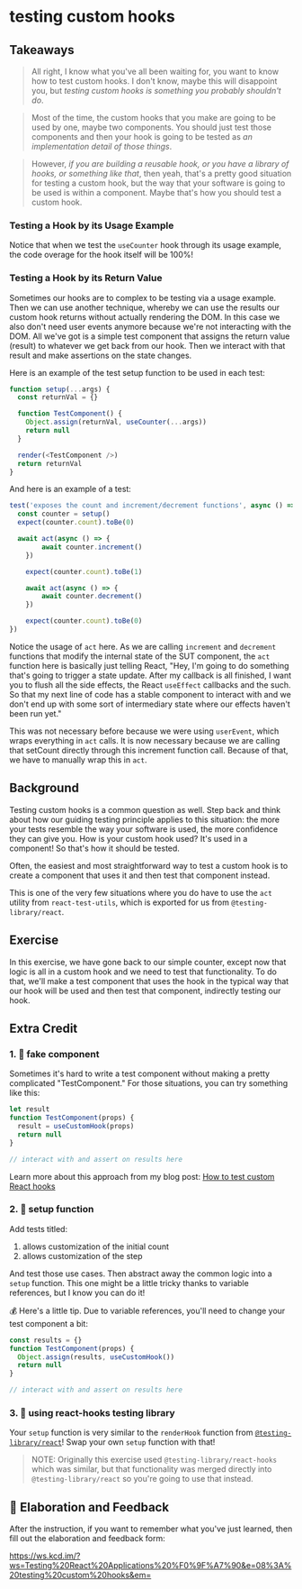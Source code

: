 # testing custom hooks

## Takeaways

> All right, I know what you've all been waiting for, you want to know how to test custom hooks. I don't know, maybe this will disappoint you, but _testing custom hooks is something you probably shouldn't do_.

> Most of the time, the custom hooks that you make are going to be used by one, maybe two components. You should just test those components and then your hook is going to be tested as _an implementation detail of those things_.

> However, _if you are building a reusable hook, or you have a library of hooks, or something like that_, then yeah, that's a pretty good situation for testing a custom hook, but the way that your software is going to be used is within a component. Maybe that's how you should test a custom hook.

### Testing a Hook by its Usage Example

Notice that when we test the `useCounter` hook through its usage example, the code  overage for the hook itself will be 100%!

### Testing a Hook by its Return Value

Sometimes our hooks are to complex to be testing via a usage example. Then we can use another technique, whereby we can use the results our custom hook returns without actually rendering the DOM. In this case we also don't need user events anymore because we're not interacting with the DOM. All we've got is a simple test component that assigns the return value (result) to whatever we get back from our hook. Then we interact with that result and make assertions on the state changes.

Here is an example of the test setup function to be used in each test:

```js
function setup(...args) {
  const returnVal = {}

  function TestComponent() {
    Object.assign(returnVal, useCounter(...args))
    return null
  }

  render(<TestComponent />)
  return returnVal
}
```

And here is an example of a test:

```js
test('exposes the count and increment/decrement functions', async () => {
  const counter = setup()
  expect(counter.count).toBe(0)

  await act(async () => {
		await counter.increment()
	})

	expect(counter.count).toBe(1)

	await act(async () => {
		await counter.decrement()
	})

	expect(counter.count).toBe(0)
})
```

Notice the usage of `act` here. As we are calling `increment` and `decrement` functions
that modify the internal state of the SUT component, the `act` function here is basically just telling React, "Hey, I'm going to do something that's going to trigger a state update. After my callback is all finished, I want you to flush all the side effects, the React `useEffect` callbacks and the such. So that my next line of code has a stable component to interact with and we don't end up with some sort of intermediary state where our effects haven't been run yet."

This was not necessary before because we were using `userEvent`, which wraps everything in `act` calls. It is now necessary because we are calling that setCount directly through this increment function call. Because of that, we have to manually wrap this in `act`.

## Background

Testing custom hooks is a common question as well. Step back and think about how our guiding testing principle applies to this situation: the more your tests resemble the way your software is used, the more confidence they can give you. How is your custom hook used? It's used in a component! So that's how it should be tested.

Often, the easiest and most straightforward way to test a custom hook is to create a component that uses it and then test that component instead.

This is one of the very few situations where you do have to use the `act` utility from `react-test-utils`, which is exported for us from `@testing-library/react`.

## Exercise

In this exercise, we have gone back to our simple counter, except now that logic is all in a custom hook and we need to test that functionality. To do that, we'll make a test component that uses the hook in the typical way that our hook will be used and then test that component, indirectly testing our hook.

## Extra Credit

### 1. 💯 fake component

Sometimes it's hard to write a test component without making a pretty complicated "TestComponent." For those situations, you can try something like this:

```javascript
let result
function TestComponent(props) {
  result = useCustomHook(props)
  return null
}

// interact with and assert on results here
```

Learn more about this approach from my blog post: [How to test custom React hooks](https://kentcdodds.com/blog/how-to-test-custom-react-hooks)

### 2. 💯 setup function

Add tests titled:

1. allows customization of the initial count
2. allows customization of the step

And test those use cases. Then abstract away the common logic into a `setup`
function. This one might be a little tricky thanks to variable references, but I
know you can do it!

💰 Here's a little tip. Due to variable references, you'll need to change your
test component a bit:

```javascript
const results = {}
function TestComponent(props) {
  Object.assign(results, useCustomHook())
  return null
}

// interact with and assert on results here
```

### 3. 💯 using react-hooks testing library

Your `setup` function is very similar to the `renderHook` function from
[`@testing-library/react`](https://github.com/testing-library/react-testing-library)!
Swap your own `setup` function with that!

> NOTE: Originally this exercise used `@testing-library/react-hooks` which was
> similar, but that functionality was merged directly into
> `@testing-library/react` so you're going to use that instead.

## 🦉 Elaboration and Feedback

After the instruction, if you want to remember what you've just learned, then
fill out the elaboration and feedback form:

https://ws.kcd.im/?ws=Testing%20React%20Applications%20%F0%9F%A7%90&e=08%3A%20testing%20custom%20hooks&em=
